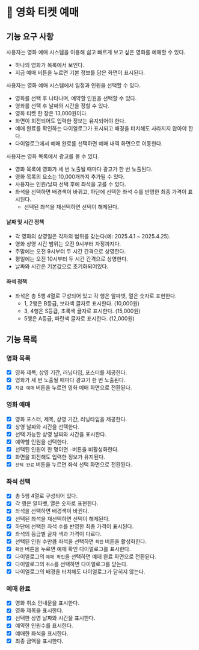 # 🚀 영화 티켓 예매
## 기능 요구 사항
사용자는 영화 예매 시스템을 이용해 쉽고 빠르게 보고 싶은 영화를 예매할 수 있다.
- 하나의 영화가 목록에서 보인다.
- 지금 예매 버튼을 누르면 기본 정보를 담은 화면이 표시된다.

사용자는 영화 예매 시스템에서 일정과 인원을 선택할 수 있다.
- 영화를 선택 후 나타나며, 예약할 인원을 선택할 수 있다.
- 영화를 선택 후 날짜와 시간을 정할 수 있다.
- 영화 티켓 한 장은 13,000원이다.
- 화면이 회전되어도 입력한 정보는 유지되어야 한다.
- 예매 완료를 확인하는 다이얼로그가 표시되고 배경을 터치해도 사라지지 않아야 한다.
- 다이얼로그에서 예매 완료를 선택하면 예매 내역 화면으로 이동한다.

사용자는 영화 목록에서 광고를 볼 수 있다.
- 영화 목록에 영화가 세 번 노출될 때마다 광고가 한 번 노출된다.
- 영화 목록의 요소는 10,000개까지 추가될 수 있다.
- 사용자는 인원/날짜 선택 후에 좌석을 고를 수 있다.
- 좌석을 선택하면 배경색이 바뀌고, 하단에 선택한 좌석 수를 반영한 최종 가격이 표시된다.
  - 선택된 좌석을 재선택하면 선택이 해제된다.

#### 날짜 및 시간 정책
- 각 영화의 상영일은 각자의 범위를 갖는다(예: 2025.4.1 ~ 2025.4.25).
- 영화 상영 시간 범위는 오전 9시부터 자정까지다.
- 주말에는 오전 9시부터 두 시간 간격으로 상영한다.
- 평일에는 오전 10시부터 두 시간 간격으로 상영한다.
- 날짜와 시간은 기본값으로 초기화되어있다.

#### 좌석 정책
- 좌석은 총 5행 4열로 구성되어 있고 각 행은 알파벳, 열은 숫자로 표현한다.
  - 1, 2행은 B등급, 보라색 글자로 표시한다. (10,000원)
  - 3, 4행은 S등급, 초록색 글자로 표시한다. (15,000원)
  - 5행은 A등급, 파란색 글자로 표시한다. (12,000원)

## 기능 목록
### 영화 목록
- [x] 영화 제목, 상영 기간, 러닝타임, 포스터를 제공한다.
- [x] 영화가 세 번 노출될 때마다 광고가 한 번 노출된다.
- [x] `지금 예매` 버튼을 누르면 영화 예매 화면으로 전환된다.

### 영화 예매
- [x] 영화 포스터, 제목, 상영 기간, 러닝타임을 제공한다.
- [x] 상영 날짜와 시간을 선택한다.
- [x] 선택 가능한 상영 날짜와 시간을 표시한다.
- [x] 예약할 인원을 선택한다.
- [x] 선택된 인원이 한 명이면 `-`버튼을 비활성화한다.
- [x] 화면을 회전해도 입력한 정보가 유지된다.
- [x] `선택 완료` 버튼을 누르면 좌석 선택 화면으로 전환된다.

### 좌석 선택
- [x] 총 5행 4열로 구성되어 있다.
- [x] 각 행은 알파벳, 열은 숫자로 표현한다.
- [x] 좌석을 선택하면 배경색이 바뀐다.
- [x] 선택된 좌석을 재선택하면 선택이 해제된다.
- [x] 하단에 선택한 좌석 수를 반영한 최종 가격이 표시된다.
- [x] 좌석의 등급별 글자 색과 가격이 다르다.
- [x] 선택된 인원 수만큼 좌석을 선택하면 `확인` 버튼을 활성화한다.
- [x] `확인` 버튼을 누르면 예매 확인 다이얼로그를 표시한다.
- [x] 다이얼로그의 `예매 확인`을 선택하면 예매 완료 화면으로 전환된다.
- [x] 다이얼로그의 `취소`를 선택하면 다이얼로그를 닫는다.
- [x] 다이얼로그의 배경을 터치해도 다이얼로그가 닫히지 않는다.

### 예매 완료
- [x] 영화 취소 안내문을 표시한다.
- [x] 영화 제목을 표시한다.
- [x] 선택한 상영 날짜와 시간을 표시한다.
- [x] 예약한 인원수를 표시한다.
- [x] 예매한 좌석을 표시한다.
- [x] 최종 금액을 표시한다.
